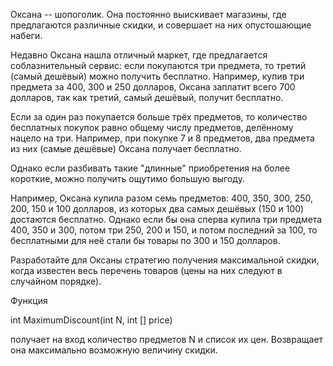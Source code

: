  Оксана -- шопоголик. Она постоянно выискивает магазины, где предлагаются различные скидки, и совершает на них опустошающие набеги.

Недавно Оксана нашла отличный маркет, где предлагается соблазнительный сервис: если покупаются три предмета, то третий (самый дешёвый) можно получить бесплатно. Например, купив три предмета за 400, 300 и 250 долларов, Оксана заплатит всего 700 долларов, так как третий, самый дешёвый, получит бесплатно.

Если за один раз покупается больше трёх предметов, то количество бесплатных покупок равно общему числу предметов, делённому нацело на три. Например, при покупке 7 и 8 предметов, два предмета из них (самые дешёвые) Оксана получает бесплатно.

Однако если разбивать такие "длинные" приобретения на более короткие, можно получить ощутимо большую выгоду.

Например, Оксана купила разом семь предметов: 400, 350, 300, 250, 200, 150 и 100 долларов, из которых два самых дешёвых (150 и 100) достаются бесплатно. Однако если бы она сперва купила три предмета 400, 350 и 300, потом три 250, 200 и 150, и потом последний за 100, то бесплатными для неё стали бы товары по 300 и 150 долларов.

Разработайте для Оксаны стратегию получения максимальной скидки, когда известен весь перечень товаров (цены на них следуют в случайном порядке).

Функция

int MaximumDiscount(int N, int [] price)

получает на вход количество предметов N и список их цен. Возвращает она максимально возможную величину скидки. 
